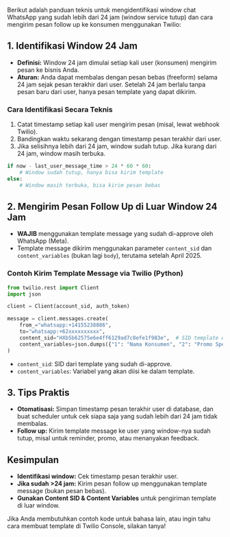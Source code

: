 Berikut adalah panduan teknis untuk mengidentifikasi window chat WhatsApp yang sudah lebih dari 24 jam (window service tutup) dan cara mengirim pesan follow up ke konsumen menggunakan Twilio:

## 1. Identifikasi Window 24 Jam

- **Definisi:** Window 24 jam dimulai setiap kali user (konsumen) mengirim pesan ke bisnis Anda.
- **Aturan:** Anda dapat membalas dengan pesan bebas (freeform) selama 24 jam sejak pesan terakhir dari user. Setelah 24 jam berlalu tanpa pesan baru dari user, hanya pesan template yang dapat dikirim.

### Cara Identifikasi Secara Teknis

1. Catat timestamp setiap kali user mengirim pesan (misal, lewat webhook Twilio).
2. Bandingkan waktu sekarang dengan timestamp pesan terakhir dari user.
3. Jika selisihnya lebih dari 24 jam, window sudah tutup. Jika kurang dari 24 jam, window masih terbuka.

```python
if now - last_user_message_time > 24 * 60 * 60:
    # Window sudah tutup, hanya bisa kirim template
else:
    # Window masih terbuka, bisa kirim pesan bebas
```

## 2. Mengirim Pesan Follow Up di Luar Window 24 Jam

- **WAJIB** menggunakan template message yang sudah di-approve oleh WhatsApp (Meta).
- Template message dikirim menggunakan parameter `content_sid` dan `content_variables` (bukan lagi `body`), terutama setelah April 2025.

### Contoh Kirim Template Message via Twilio (Python)

```python
from twilio.rest import Client
import json

client = Client(account_sid, auth_token)

message = client.messages.create(
    from_="whatsapp:+14155238886",
    to="whatsapp:+62xxxxxxxxxx",
    content_sid="HXb5b62575e6e4ff6129ad7c8efe1f983e",  # SID template Anda
    content_variables=json.dumps({"1": "Nama Konsumen", "2": "Promo Spesial"})
)
```

- `content_sid`: SID dari template yang sudah di-approve.
- `content_variables`: Variabel yang akan diisi ke dalam template.

## 3. Tips Praktis

- **Otomatisasi:** Simpan timestamp pesan terakhir user di database, dan buat scheduler untuk cek siapa saja yang sudah lebih dari 24 jam tidak membalas.
- **Follow up:** Kirim template message ke user yang window-nya sudah tutup, misal untuk reminder, promo, atau menanyakan feedback.

## Kesimpulan

- **Identifikasi window:** Cek timestamp pesan terakhir user.
- **Jika sudah >24 jam:** Kirim pesan follow up menggunakan template message (bukan pesan bebas).
- **Gunakan Content SID & Content Variables** untuk pengiriman template di luar window.

Jika Anda membutuhkan contoh kode untuk bahasa lain, atau ingin tahu cara membuat template di Twilio Console, silakan tanya!
